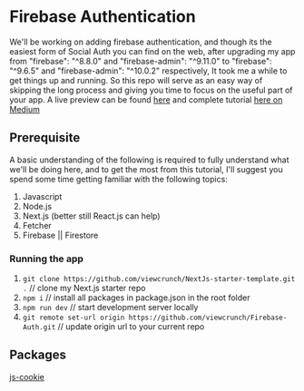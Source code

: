 # Firebase Authentication

We'll be working on adding firebase authentication, and though its the easiest form of Social Auth you can find on the web, after upgrading my app from "firebase": "^8.8.0" and "firebase-admin": "^9.11.0" to "firebase": "^9.6.5" and "firebase-admin": "^10.0.2" respectively, It took me a while to get things up and running. So this repo will serve as an easy way of skipping the long process and giving you time to focus on the useful part of your app. A live preview can be found [here](https://firebase9auth.vercel.app/) and complete tutorial [here on Medium](https://medium.com/@viewcrunch)

## Prerequisite

A basic understanding of the following is required to fully understand what we'll be doing here, and to get the most from this tutorial, I'll suggest you spend some time getting familiar with the following topics:

1. Javascript
2. Node.js
3. Next.js (better still React.js can help)
4. Fetcher
5. Firebase || Firestore

### Running the app

1. `git clone https://github.com/viewcrunch/NextJs-starter-template.git .` // clone my Next.js starter repo
2. `npm i` // install all packages in package.json in the root folder
3. `npm run dev` // start development server locally
4. `git remote set-url origin https://github.com/viewcrunch/Firebase-Auth.git` // update origin url to your current repo

## Packages

[js-cookie](https://www.npmjs.com/package/js-cookie)
[]()
